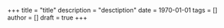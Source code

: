 +++
title = "title"
description = "desctiption"
date = 1970-01-01
tags = []
author = []
draft = true
+++

